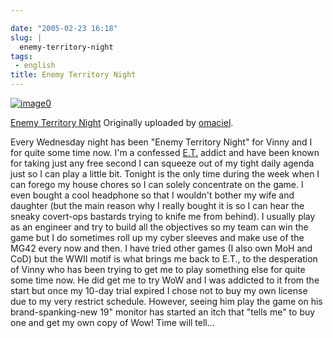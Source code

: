 ```yaml
---

date: "2005-02-23 16:18"
slug: |
  enemy-territory-night
tags:
 - english
title: Enemy Territory Night
---
```


[![image0](http://photos5.flickr.com/5302784_a102a7eedb_m.jpg)](http://www.flickr.com/photos/25563799@N00/5302784/)

[Enemy Territory
Night](http://www.flickr.com/photos/25563799@N00/5302784/) Originally
uploaded by [omaciel](http://www.flickr.com/people/25563799@N00/).

Every Wednesday night has been "Enemy Territory Night" for Vinny and I
for quite some time now. I'm a confessed
[E.T.](http://www.enemy-territory.com) addict and have been known for
taking just any free second I can squeeze out of my tight daily agenda
just so I can play a little bit. Tonight is the only time during the
week when I can forego my house chores so I can solely concentrate on
the game. I even bought a cool headphone so that I wouldn't bother my
wife and daughter (but the main reason why I really bought it is so I
can hear the sneaky covert-ops bastards trying to knife me from behind).
I usually play as an engineer and try to build all the objectives so my
team can win the game but I do sometimes roll up my cyber sleeves and
make use of the MG42 every now and then. I have tried other games (I
also own MoH and CoD) but the WWII motif is what brings me back to E.T.,
to the desperation of Vinny who has been trying to get me to play
something else for quite some time now. He did get me to try WoW and I
was addicted to it from the start but once my 10-day trial expired I
chose not to buy my own license due to my very restrict schedule.
However, seeing him play the game on his brand-spanking-new 19" monitor
has started an itch that "tells me" to buy one and get my own copy of
Wow! Time will tell...
